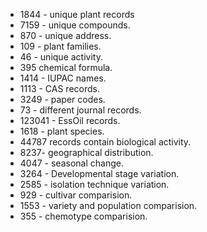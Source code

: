 - 1844 - unique plant records
- 7159 - unique compounds.
- 870 - unique address.
- 109 - plant families.
- 46 - unique activity.
- 395 chemical formula.
- 1414 - IUPAC names.
- 1113 - CAS records.
- 3249 - paper codes.
- 73 - different journal records.
- 123041 - EssOil records.
- 1618 - plant species.
- 44787 records contain biological activity.
- 8237- geographical distribution.
- 4047 - seasonal change.
- 3264 - Developmental stage variation.
- 2585 - isolation technique variation.
- 929 - cultivar comparision.
- 1553 - variety and population comparision.
- 355 -  chemotype comparision.
